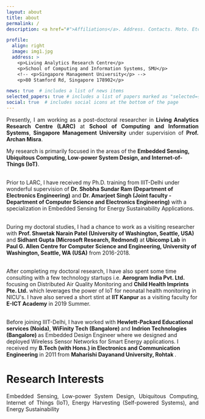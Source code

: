 ```yaml
---
layout: about
title: about
permalink: /
description: <a href="#">Affiliations</a>. Address. Contacts. Moto. Etc.

profile:
  align: right
  image: img1.jpg
  address: >
    <p>Living Analytics Research Centre</p>
    <p>School of Computing and Information Systems, SMU</p>
    <!-- <p>Singapore Management University</p> -->
    <p>80 Stamford Rd, Singapore 178902</p>

news: true  # includes a list of news items
selected_papers: true # includes a list of papers marked as "selected={true}"
social: true  # includes social icons at the bottom of the page
---
```


<p style="text-align:justify"> Presently, I am working as a post-doctoral researcher in <b>Living Analytics Research Centre (LARC)</b> at <b>School of Computing and Information Systems</b>, <b>Singapore Management University</b> under supervision of <b>Prof. Archan Misra</b>. <br>

My research is primarily focused in the areas of the <b>Embedded Sensing, Ubiquitous Computing, Low-power System Design, and Internet-of-Things (IoT)</b>. <br> <br>

Prior to LARC, I have received my Ph.D. training from IIIT-Delhi under wonderful supervision of <b>Dr. Shobha Sundar Ram (Department of Electronics Engineering)</b> and <b>Dr. Amarjeet Singh (Joint faculty - Department of Computer Science and Electronics Engineering)</b> with a specialization in Embedded Sensing for Energy Sustainability Applications.<br> <br>

During my doctoral studies, I had a chance to work as a visiting researcher with <b>Prof. Shwetak Narain Patel (University of Washington, Seattle, USA)</b> and <b>Sidhant Gupta (Microsoft Research, Redmond)</b> at <b>Ubicomp Lab</b> in <b>Paul G. Allen Centre for Computer Science and Engineering, University of Washington, Seattle, WA (USA)</b> from 2016-2018. <br> <br>

After completing my doctoral research, I have also spent some time consulting with a few technology startups i.e. <b>Aerogram India Pvt. Ltd.</b> focusing on Distributed Air Quality Monitoring and <b>Child Health Imprints Pte. Ltd.</b> which leverages the power of IoT for neonatal health monitoring in NICU's. I have also served a short stint at <b>IIT Kanpur</b> as a visiting faculty for <b>E-ICT Academy</b> in 2019 Summer. <br> <br>

Before joining IIIT-Delhi, I have worked with <b>Hewlett-Packard Educational services (Noida)</b>, <b> WiFinity Tech (Bangalore) </b> and <b> Indrion Technologies (Bangalore) </b> as Embedded Design Engineer where we designed and deployed Wireless Sensor Networks for Smart Energy applications. I received my <b>B.Tech (with Hons.) in Electronics and Communication Engineering</b> in 2011 from <b> Maharishi Dayanand University, Rohtak </b>. <br> </p>

<h1> Research Interests </h1>
<p style="text-align:justify"> Embedded Sensing, Low-power System Design, Ubiquitous Computing, Internet of Things (IoT), Energy Harvesting (Self-powered Systems), and Energy Sustainability </p>

<!-- Write your biography here. Tell the world about yourself. Link to your favorite [subreddit](http://reddit.com){:target="\_blank"}. You can put a picture in, too. The code is already in, just name your picture `prof_pic.jpg` and put it in the `img/` folder.

Put your address / P.O. box / other info right below your picture. You can also disable any these elements by editing `profile` property of the YAML header of your `_pages/about.md`. Edit `_bibliography/papers.bib` and Jekyll will render your [publications page](/al-folio/publications/) automatically.

Link to your social media connections, too. This theme is set up to use [Font Awesome icons](http://fortawesome.github.io/Font-Awesome/){:target="\_blank"} and [Academicons](https://jpswalsh.github.io/academicons/){:target="\_blank"}, like the ones below. Add your Facebook, Twitter, LinkedIn, Google Scholar, or just disable all of them. -->
